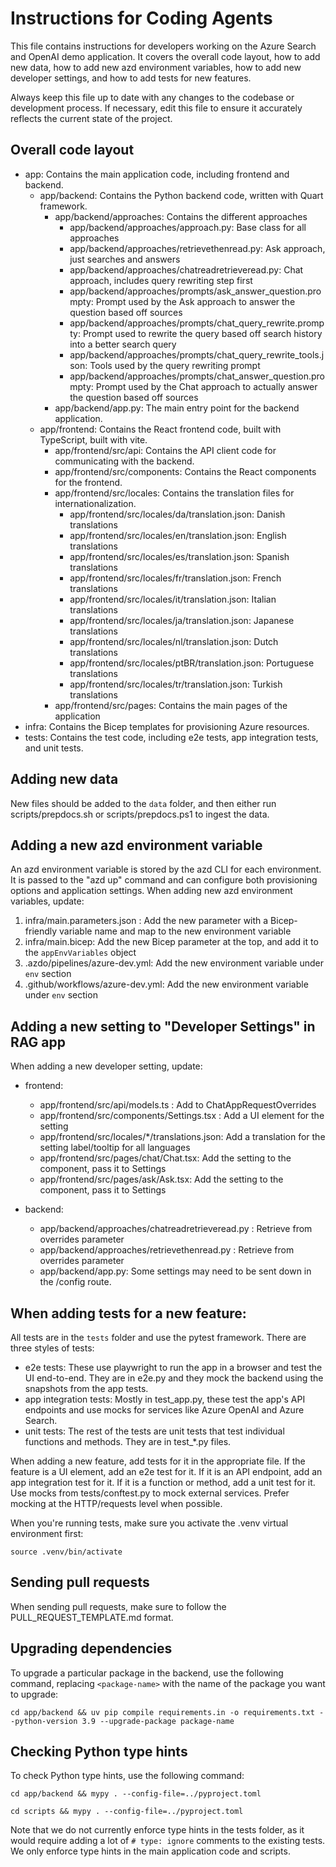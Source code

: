 # Instructions for Coding Agents

This file contains instructions for developers working on the Azure Search and OpenAI demo application. It covers the overall code layout, how to add new data, how to add new azd environment variables, how to add new developer settings, and how to add tests for new features.

Always keep this file up to date with any changes to the codebase or development process.
If necessary, edit this file to ensure it accurately reflects the current state of the project.

## Overall code layout

* app: Contains the main application code, including frontend and backend.
  * app/backend: Contains the Python backend code, written with Quart framework.
    * app/backend/approaches: Contains the different approaches
      * app/backend/approaches/approach.py: Base class for all approaches
      * app/backend/approaches/retrievethenread.py: Ask approach, just searches and answers
      * app/backend/approaches/chatreadretrieveread.py: Chat approach, includes query rewriting step first
      * app/backend/approaches/prompts/ask_answer_question.prompty: Prompt used by the Ask approach to answer the question based off sources
      * app/backend/approaches/prompts/chat_query_rewrite.prompty: Prompt used to rewrite the query based off search history into a better search query
      * app/backend/approaches/prompts/chat_query_rewrite_tools.json: Tools used by the query rewriting prompt
      * app/backend/approaches/prompts/chat_answer_question.prompty: Prompt used by the Chat approach to actually answer the question based off sources
    * app/backend/app.py: The main entry point for the backend application.
  * app/frontend: Contains the React frontend code, built with TypeScript, built with vite.
    * app/frontend/src/api: Contains the API client code for communicating with the backend.
    * app/frontend/src/components: Contains the React components for the frontend.
    * app/frontend/src/locales: Contains the translation files for internationalization.
      * app/frontend/src/locales/da/translation.json: Danish translations
      * app/frontend/src/locales/en/translation.json: English translations
      * app/frontend/src/locales/es/translation.json: Spanish translations
      * app/frontend/src/locales/fr/translation.json: French translations
      * app/frontend/src/locales/it/translation.json: Italian translations
      * app/frontend/src/locales/ja/translation.json: Japanese translations
      * app/frontend/src/locales/nl/translation.json: Dutch translations
      * app/frontend/src/locales/ptBR/translation.json: Portuguese translations
      * app/frontend/src/locales/tr/translation.json: Turkish translations
    * app/frontend/src/pages: Contains the main pages of the application
* infra: Contains the Bicep templates for provisioning Azure resources.
* tests: Contains the test code, including e2e tests, app integration tests, and unit tests.

## Adding new data

New files should be added to the `data` folder, and then either run scripts/prepdocs.sh or scripts/prepdocs.ps1 to ingest the data.

## Adding a new azd environment variable

An azd environment variable is stored by the azd CLI for each environment. It is passed to the "azd up" command and can configure both provisioning options and application settings.
When adding new azd environment variables, update:

1. infra/main.parameters.json : Add the new parameter with a Bicep-friendly variable name and map to the new environment variable
1. infra/main.bicep: Add the new Bicep parameter at the top, and add it to the `appEnvVariables` object
1. .azdo/pipelines/azure-dev.yml: Add the new environment variable under `env` section
1. .github/workflows/azure-dev.yml: Add the new environment variable under `env` section

## Adding a new setting to "Developer Settings" in RAG app

When adding a new developer setting, update:

* frontend:
  * app/frontend/src/api/models.ts : Add to ChatAppRequestOverrides
  * app/frontend/src/components/Settings.tsx : Add a UI element for the setting
  * app/frontend/src/locales/*/translations.json: Add a translation for the setting label/tooltip for all languages
  * app/frontend/src/pages/chat/Chat.tsx: Add the setting to the component, pass it to Settings
  * app/frontend/src/pages/ask/Ask.tsx: Add the setting to the component, pass it to Settings

* backend:
  * app/backend/approaches/chatreadretrieveread.py :  Retrieve from overrides parameter
  * app/backend/approaches/retrievethenread.py : Retrieve from overrides parameter
  * app/backend/app.py: Some settings may need to be sent down in the /config route.

## When adding tests for a new feature:

All tests are in the `tests` folder and use the pytest framework.
There are three styles of tests:

* e2e tests: These use playwright to run the app in a browser and test the UI end-to-end. They are in e2e.py and they mock the backend using the snapshots from the app tests.
* app integration tests: Mostly in test_app.py, these test the app's API endpoints and use mocks for services like Azure OpenAI and Azure Search.
* unit tests: The rest of the tests are unit tests that test individual functions and methods. They are in test_*.py files.

When adding a new feature, add tests for it in the appropriate file.
If the feature is a UI element, add an e2e test for it.
If it is an API endpoint, add an app integration test for it.
If it is a function or method, add a unit test for it.
Use mocks from tests/conftest.py to mock external services. Prefer mocking at the HTTP/requests level when possible.

When you're running tests, make sure you activate the .venv virtual environment first:

```shell
source .venv/bin/activate
```

## Sending pull requests

When sending pull requests, make sure to follow the PULL_REQUEST_TEMPLATE.md format.

## Upgrading dependencies

To upgrade a particular package in the backend, use the following command, replacing `<package-name>` with the name of the package you want to upgrade:

```shell
cd app/backend && uv pip compile requirements.in -o requirements.txt --python-version 3.9 --upgrade-package package-name
```

## Checking Python type hints

To check Python type hints, use the following command:

```shell
cd app/backend && mypy . --config-file=../pyproject.toml
```

```shell
cd scripts && mypy . --config-file=../pyproject.toml
```

Note that we do not currently enforce type hints in the tests folder, as it would require adding a lot of `# type: ignore` comments to the existing tests.
We only enforce type hints in the main application code and scripts.
